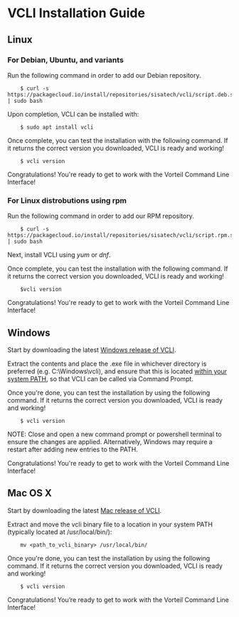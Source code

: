 # VCLI Installation Guide

## Linux

### For Debian, Ubuntu, and variants

Run the following command in order to add our Debian repository.

		$ curl -s https://packagecloud.io/install/repositories/sisatech/vcli/script.deb.sh | sudo bash

Upon completion, VCLI can be installed with:

		$ sudo apt install vcli

Once complete, you can test the installation with the following command. If it returns the correct version you downloaded, VCLI is ready and working!

		$ vcli version

Congratulations! You're ready to get to work with the Vorteil Command Line Interface!

### For Linux distrobutions using rpm

Run the following command in order to add our RPM repository.

		$ curl -s https://packagecloud.io/install/repositories/sisatech/vcli/script.rpm.sh | sudo bash

Next, install VCLI using *yum* or *dnf*.

Once complete, you can test the installation with the following command. If it returns the correct version you downloaded, VCLI is ready and working!

		$vcli version

Congratulations! You're ready to get to work with the Vorteil Command Line Interface!

## Windows

Start by downloading the latest [Windows release of VCLI](https://github.com/sisatech/vcli/releases).

Extract the contents and place the .exe file in whichever directory is preferred (e.g. C:\Windows\vcli\), and ensure that this is located [within your system PATH](https://www.howtogeek.com/118594/how-to-edit-your-system-path-for-easy-command-line-access/), so that VCLI can be called via Command Prompt.

Once you're done, you can test the installation by using the following command. If it returns the correct version you downloaded, VCLI is ready and working!

		$ vcli version
NOTE: Close and open a new command prompt or powershell terminal to ensure the changes are applied. Alternatively, Windows may require a restart after adding new entries to the PATH.

Congratulations! You're ready to get to work with the Vorteil Command Line Interface!


## Mac OS X


Start by downloading the latest [Mac release of VCLI](https://github.com/sisatech/vcli/releases).

Extract and move the vcli binary file to a location in your system PATH (typically located at /usr/local/bin/):

		mv <path_to_vcli_binary> /usr/local/bin/
Once you're done, you can test the installation by using the following command. If it returns the correct version you downloaded, VCLI is ready and working!

		$ vcli version
Congratulations! You’re ready to get to work with the Vorteil Command Line Interface!
